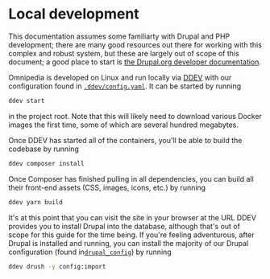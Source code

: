 # Local development

This documentation assumes some familiarty with Drupal and PHP development;
there are many good resources out there for working with this complex and
robust system, but these are largely out of scope of this document; a good
place to start is [the Drupal.org developer
documentation](https://www.drupal.org/docs/develop).

Omnipedia is developed on Linux and run locally via [DDEV](https://ddev.com/)
with our configuration found in
[`.ddev/config.yaml`](../.ddev/config.yaml). It can be started by running

```bash
ddev start
```

in the project root. Note that this will likely need to download various Docker
images the first time, some of which are several hundred megabytes.

Once DDEV has started all of the containers, you'll be able to build the
codebase by running

```bash
ddev composer install
```

Once Composer has finished pulling in all dependencies, you can build all their
front-end assets (CSS, images, icons, etc.) by running

```bash
ddev yarn build
```

It's at this point that you can visit the site in your browser at the URL DDEV
provides you to install Drupal into the database, although that's out of scope
for this guide for the time being. If you're feeling adventurous, after Drupal
is installed and running, you can install the majority of our Drupal
configuration (found in[`drupal_config`](../drupal_config)) by running

```bash
ddev drush -y config:import
```
